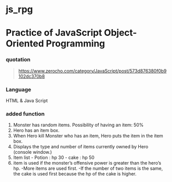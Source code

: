 # js_rpg

# Practice of JavaScript Object-Oriented Programming

### quotation
> https://www.zerocho.com/category/JavaScript/post/573d876380f0b9102dc370b8  
 
 ### Language
  HTML & Java Script

 ### added function
  1. Monster has random items.
    Possibility of having an item: 50%
  2. Hero has an item box.
  3. When Hero kill Monster who has an item, Hero puts the item in the item box.
  4. Displays the type and number of items currently owned by Hero  (console window.)
  5. Item list
    - Potion : hp 30
    - cake : hp 50
  6. item is used if the monster’s offensive power is greater than the hero’s hp.
    -More items are used first.
    -If the number of two items is the same, the cake is used first because the hp of the cake is higher.  
